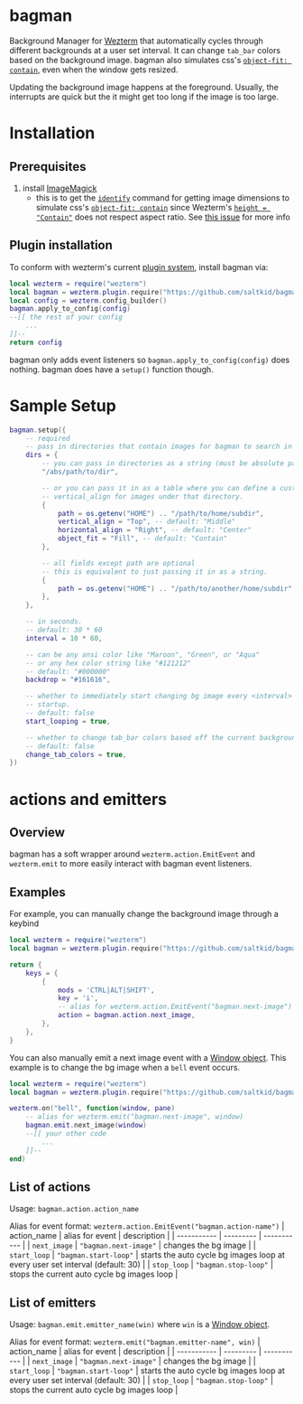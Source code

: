 # bagman
Background Manager for [Wezterm](https://github.com/wez/wezterm/) that automatically cycles through
different backgrounds at a user set interval. It can change `tab_bar` colors based on the
background image. bagman also simulates css's
[`object-fit: contain`](https://developer.mozilla.org/en-US/docs/Web/CSS/object-fit#contain), even
when the window gets resized.

Updating the background image happens at the foreground. Usually, the interrupts are quick but the it
might get too long if the image is too large.

# Installation
## Prerequisites
1. install [ImageMagick](https://imagemagick.org/)
    - this is to get the [`identify`](https://imagemagick.org/script/identify.php) command for
    getting image dimensions to simulate css's
    [`object-fit: contain`](https://developer.mozilla.org/en-US/docs/Web/CSS/object-fit#contain)
    since Wezterm's
    [`height = "Contain"`](https://wezfurlong.org/wezterm/config/lua/config/background.html?h=Contain#layer-definition)
    does not respect aspect ratio. See [this issue](https://github.com/wez/wezterm/issues/3708) for
    more info

## Plugin installation
To conform with wezterm's current
[plugin system](https://github.com/wez/wezterm/commit/e4ae8a844d8feaa43e1de34c5cc8b4f07ce525dd),
install bagman via:
```lua
local wezterm = require("wezterm")
local bagman = wezterm.plugin.require("https://github.com/saltkid/bagman")
local config = wezterm.config_builder()
bagman.apply_to_config(config)
--[[ the rest of your config
    ...
]]--
return config
```
bagman only adds event listeners so `bagman.apply_to_config(config)` does nothing. bagman does have
a `setup()` function though.

# Sample Setup
```lua
bagman.setup({
    -- required
    -- pass in directories that contain images for bagman to search in
    dirs = {
        -- you can pass in directories as a string (must be absolute path),
        "/abs/path/to/dir",

        -- or you can pass it in as a table where you can define a custom horizontal_align and/or
        -- vertical_align for images under that directory.
        {
            path = os.getenv("HOME") .. "/path/to/home/subdir",
            vertical_align = "Top", -- default: "Middle"
            horizontal_align = "Right", -- default: "Center"
            object_fit = "Fill", -- default: "Contain"
        },

        -- all fields except path are optional
        -- this is equivalent to just passing it in as a string.
        {
            path = os.getenv("HOME") .. "/path/to/another/home/subdir",
        },
    },

    -- in seconds.
    -- default: 30 * 60
    interval = 10 * 60,

    -- can be any ansi color like "Maroon", "Green", or "Aqua"
    -- or any hex color string like "#121212"
    -- default: "#000000"
    backdrop = "#161616",

    -- whether to immediately start changing bg image every <interval> seconds on
    -- startup.
    -- default: false
    start_looping = true,

    -- whether to change tab_bar colors based off the current background image
    -- default: false
    change_tab_colors = true,
})
```

# actions and emitters
## Overview
bagman has a soft wrapper around  `wezterm.action.EmitEvent` and `wezterm.emit` to more easily
interact with bagman event listeners.

## Examples
For example, you can manually change the background image through a keybind
```lua
local wezterm = require("wezterm")
local bagman = wezterm.plugin.require("https://github.com/saltkid/bagman")

return {
    keys = {
        {
            mods = 'CTRL|ALT|SHIFT',
            key = 'i',
            -- alias for wezterm.action.EmitEvent("bagman.next-image")
            action = bagman.action.next_image,
        },
    },
}
```

You can also manually emit a next image event with a [Window object](https://wezfurlong.org/wezterm/config/lua/window/).
This example is to change the bg image when a `bell` event occurs.
```lua
local wezterm = require("wezterm")
local bagman = wezterm.plugin.require("https://github.com/saltkid/bagman")

wezterm.on("bell", function(window, pane)
    -- alias for wezterm.emit("bagman.next-image", window)
    bagman.emit.next_image(window)
    --[[ your other code
        ...
    ]]--
end)
```

## List of actions
Usage: `bagman.action.action_name`

Alias for event format: `wezterm.action.EmitEvent("bagman.action-name")`
| action_name | alias for event | description |
| ----------- | --------- | ----------- |
| `next_image`  | `"bagman.next-image"` | changes the bg image |
| `start_loop`  | `"bagman.start-loop"` | starts the auto cycle bg images loop at every user set interval (default: 30) |
| `stop_loop`  | `"bagman.stop-loop"` | stops the current auto cycle bg images loop |

## List of emitters
Usage: `bagman.emit.emitter_name(win)` where `win` is a
[Window object](https://wezfurlong.org/wezterm/config/lua/window/).

Alias for event format: `wezterm.emit("bagman.emitter-name", win)`
| action_name | alias for event | description |
| ----------- | --------- | ----------- |
| `next_image`  | `"bagman.next-image"` | changes the bg image |
| `start_loop`  | `"bagman.start-loop"` | starts the auto cycle bg images loop at every user set interval (default: 30) |
| `stop_loop`  | `"bagman.stop-loop"` | stops the current auto cycle bg images loop |
